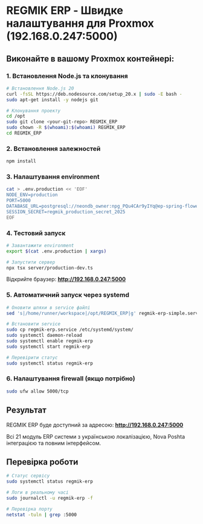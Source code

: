 # REGMIK ERP - Швидке налаштування для Proxmox (192.168.0.247:5000)

## Виконайте в вашому Proxmox контейнері:

### 1. Встановлення Node.js та клонування
```bash
# Встановлення Node.js 20
curl -fsSL https://deb.nodesource.com/setup_20.x | sudo -E bash -
sudo apt-get install -y nodejs git

# Клонування проекту
cd /opt
sudo git clone <your-git-repo> REGMIK_ERP
sudo chown -R $(whoami):$(whoami) REGMIK_ERP
cd REGMIK_ERP
```

### 2. Встановлення залежностей
```bash
npm install
```

### 3. Налаштування environment
```bash
cat > .env.production << 'EOF'
NODE_ENV=production
PORT=5000
DATABASE_URL=postgresql://neondb_owner:npg_PQu4CAr9yIYq@ep-spring-flower-a552xsk9.us-east-2.aws.neon.tech/neondb?sslmode=require
SESSION_SECRET=regmik_production_secret_2025
EOF
```

### 4. Тестовий запуск
```bash
# Завантажити environment
export $(cat .env.production | xargs)

# Запустити сервер
npx tsx server/production-dev.ts
```

Відкрийте браузер: **http://192.168.0.247:5000**

### 5. Автоматичний запуск через systemd
```bash
# Оновити шляхи в service файлі
sed 's|/home/runner/workspace|/opt/REGMIK_ERP|g' regmik-erp-simple.service > regmik-erp.service

# Встановити service
sudo cp regmik-erp.service /etc/systemd/system/
sudo systemctl daemon-reload
sudo systemctl enable regmik-erp
sudo systemctl start regmik-erp

# Перевірити статус
sudo systemctl status regmik-erp
```

### 6. Налаштування firewall (якщо потрібно)
```bash
sudo ufw allow 5000/tcp
```

## Результат
REGMIK ERP буде доступний за адресою: **http://192.168.0.247:5000**

Всі 21 модуль ERP системи з українською локалізацією, Nova Poshta інтеграцією та повним інтерфейсом.

## Перевірка роботи
```bash
# Статус сервісу
sudo systemctl status regmik-erp

# Логи в реальному часі
sudo journalctl -u regmik-erp -f

# Перевірка порту
netstat -tuln | grep :5000
```